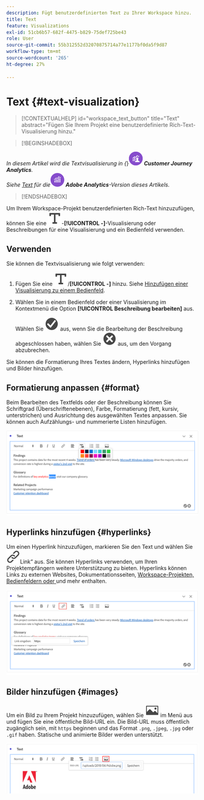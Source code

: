 ```yaml
---
description: Fügt benutzerdefinierten Text zu Ihrer Workspace hinzu.
title: Text
feature: Visualizations
exl-id: 51cb6b57-682f-4475-b829-75def725be43
role: User
source-git-commit: 55b312552d32070875714a77e1177bf0da5f9d87
workflow-type: tm+mt
source-wordcount: '265'
ht-degree: 27%

---
```


# Text {#text-visualization}

<!-- markdownlint-disable MD034 -->

>[!CONTEXTUALHELP]
>id="workspace_text_button"
>title="Text"
>abstract="Fügen Sie Ihrem Projekt eine benutzerdefinierte Rich-Text-Visualisierung hinzu."

<!-- markdownlint-enable MD034 -->


>[!BEGINSHADEBOX]

_In diesem Artikel wird die Textvisualisierung in {_}![CustomerJourneyAnalytics](/help/assets/icons/CustomerJourneyAnalytics.svg) _**Customer Journey Analytics**._<br/>_Siehe [Text](https://experienceleague.adobe.com/en/docs/analytics/analyze/analysis-workspace/visualizations/text) für die_![AdobeAnalytics](/help/assets/icons/AdobeAnalytics.svg) _**Adobe Analytics**-Version dieses Artikels._

>[!ENDSHADEBOX]


Um Ihrem Workspace-Projekt benutzerdefinierten Rich-Text hinzuzufügen, können Sie eine ![Text-](/help/assets/icons/Text.svg)-**[!UICONTROL -]**-Visualisierung oder Beschreibungen für eine Visualisierung und ein Bedienfeld verwenden.

## Verwenden

Sie können die Textvisualisierung wie folgt verwenden:

1. Fügen Sie eine ![Text](/help/assets/icons/Text.svg)/**[!UICONTROL -]** hinzu. Siehe [Hinzufügen einer Visualisierung zu einem Bedienfeld](freeform-analysis-visualizations.md#add-visualizations-to-a-panel).

1. Wählen Sie in einem Bedienfeld oder einer Visualisierung im Kontextmenü die Option **[!UICONTROL Beschreibung bearbeiten]** aus.

   Wählen Sie ![CheckmarkCircle](/help/assets/icons/CheckmarkCircle.svg) aus, wenn Sie die Bearbeitung der Beschreibung abgeschlossen haben, wählen Sie ![CloseCircle](/help/assets/icons/CloseCircle.svg) aus, um den Vorgang abzubrechen.

Sie können die Formatierung Ihres Textes ändern, Hyperlinks hinzufügen und Bilder hinzufügen.

## Formatierung anpassen {#format}

Beim Bearbeiten des Textfelds oder der Beschreibung können Sie Schriftgrad (Überschriftenebenen), Farbe, Formatierung (fett, kursiv, unterstrichen) und Ausrichtung des ausgewählten Textes anpassen. Sie können auch Aufzählungs- und nummerierte Listen hinzufügen.

![Textoptionen für ein Workspace-Projekt, in dem die Textfarbpalette hervorgehoben wird.](assets/format.png)

## Hyperlinks hinzufügen {#hyperlinks}

Um einen Hyperlink hinzuzufügen, markieren Sie den Text und wählen Sie ![ Menü ](/help/assets/icons/Link.svg)Link“ aus. Sie können Hyperlinks verwenden, um Ihren Projektempfängern weitere Unterstützung zu bieten. Hyperlinks können Links zu externen Websites, Dokumentationsseiten, [Workspace-Projekten, Bedienfeldern oder ](/help/analysis-workspace/curate-share/shareable-links.md) und mehr enthalten.

![Textoptionen mit hervorgehobenem Link-Symbol.](assets/hyperlink.png)

## Bilder hinzufügen {#images}

Um ein Bild zu Ihrem Projekt hinzuzufügen, wählen Sie ![Bild](/help/assets/icons/Image.svg) im Menü aus und fügen Sie eine öffentliche Bild-URL ein. Die Bild-URL muss öffentlich zugänglich sein, mit `https` beginnen und das Format `.png`, `.jpeg`, `.jpg` oder `.gif` haben. Statische und animierte Bilder werden unterstützt.

![Textoptionen mit ausgewähltem Bildsymbol.](assets/image.png)
